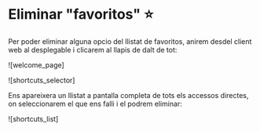 # Eliminar "favoritos" :star:

Per poder eliminar alguna opcio del llistat de favoritos, anirem desdel client web al desplegable i clicarem al llapis de dalt de tot:

![welcome_page]

![shortcuts_selector]

Ens apareixera un llistat a pantalla completa de tots els accessos directes, on seleccionarem el que ens falli i el podrem eliminar:

![shortcuts_list]
